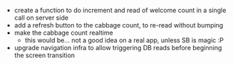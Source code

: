 * create a function to do increment and read of welcome count in a single call
  on server side
* add a refresh button to the cabbage count, to re-read without bumping
* make the cabbage count realtime
  * this would be... not a good idea on a real app, unless SB is magic :P
* upgrade navigation infra to allow triggering DB reads before beginning the
  screen transition
